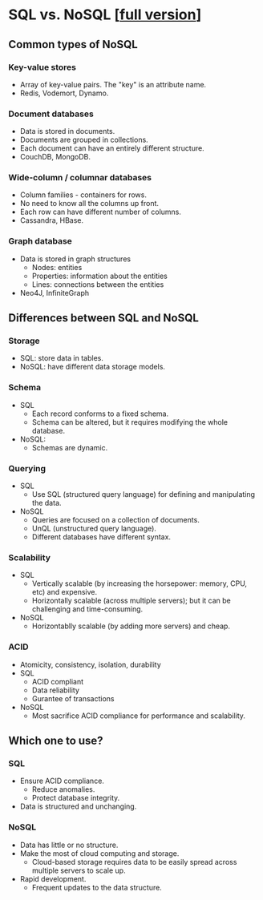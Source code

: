 # SQL vs. NoSQL [[full version](README.md)]

## Common types of NoSQL

### Key-value stores

- Array of key-value pairs. The "key" is an attribute name.
- Redis, Vodemort, Dynamo.

### Document databases

- Data is stored in documents.
- Documents are grouped in collections.
- Each document can have an entirely different structure.
- CouchDB, MongoDB.

### Wide-column / columnar databases

- Column families - containers for rows.
- No need to know all the columns up front.
- Each row can have different number of columns.
- Cassandra, HBase.

### Graph database

- Data is stored in graph structures
  - Nodes: entities
  - Properties: information about the entities
  - Lines: connections between the entities
- Neo4J, InfiniteGraph

## Differences between SQL and NoSQL

### Storage

- SQL: store data in tables.
- NoSQL: have different data storage models.

### Schema

- SQL
  - Each record conforms to a fixed schema.
  - Schema can be altered, but it requires modifying the whole database.
- NoSQL:
  - Schemas are dynamic.

### Querying

- SQL
  - Use SQL (structured query language) for defining and manipulating the data.
- NoSQL
  - Queries are focused on a collection of documents.
  - UnQL (unstructured query language).
  - Different databases have different syntax.

### Scalability

- SQL
  - Vertically scalable (by increasing the horsepower: memory, CPU, etc) and expensive.
  - Horizontally scalable (across multiple servers); but it can be challenging and time-consuming.
- NoSQL
  - Horizontablly scalable (by adding more servers) and cheap.

### ACID

- Atomicity, consistency, isolation, durability
- SQL
  - ACID compliant
  - Data reliability
  - Gurantee of transactions
- NoSQL
  - Most sacrifice ACID compliance for performance and scalability.

## Which one to use?

### SQL

- Ensure ACID compliance.
  - Reduce anomalies.
  - Protect database integrity.
- Data is structured and unchanging.

### NoSQL

- Data has little or no structure.
- Make the most of cloud computing and storage.
  - Cloud-based storage requires data to be easily spread across multiple servers to scale up.
- Rapid development.
  - Frequent updates to the data structure.